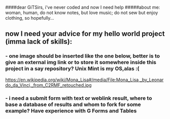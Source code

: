 ####dear GiTSirs, i've never coded and now I need help
#####about me: woman, human, do not know notes, but love music; do not sew but enjoy clothing, so hopefully...
## now I need your advice for my hello world project (imma lack of skills):
### - one image should be inserted like the one below, better is to give an external img link or to store it somewhere inside this project in a say repository? Unix Mint is my OS,alas :(
https://en.wikipedia.org/wiki/Mona_Lisa#/media/File:Mona_Lisa,_by_Leonardo_da_Vinci,_from_C2RMF_retouched.jpg
### - i need a submit form with text or weblink result, where to base a database of results and whom to fork for some example? Have experience with G Forms and Tables
